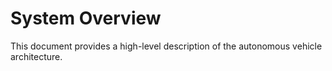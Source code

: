 # System Overview

This document provides a high-level description of the autonomous vehicle architecture.
